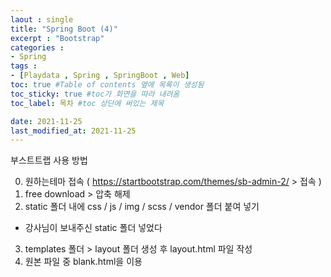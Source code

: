 ```yaml
---
laout : single
title: "Spring Boot (4)"
excerpt : "Bootstrap"
categories :
- Spring
tags :
- [Playdata , Spring , SpringBoot , Web]
toc: true #Table of contents 옆에 목록이 생성됨
toc_sticky: true #toc가 화면을 따라 내려옴
toc_label: 목차 #toc 상단에 써있는 제목

date: 2021-11-25
last_modified_at: 2021-11-25
---
```

부스트트랩 사용 방법

0. 원하는테마 접속 ( https://startbootstrap.com/themes/sb-admin-2/ > 접속 )
1. free download > 압축 해제
2. static 폴더 내에 css / js / img / scss / vendor 폴더 붙여 넣기
  - 강사님이 보내주신 static 폴더 넣었다
3. templates 폴더 > layout 폴더 생성 후 layout.html 파일 작성
4. 원본 파일 중 blank.html을 이용
